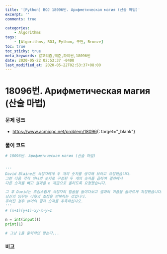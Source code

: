```yaml
---
title: '[Python] BOJ 18096번. Арифметическая магия (산술 마법)'
excerpt: ''
comments: true

categories:
    - Algorithms
tags:
    - [Algorithms, BOJ, Python, 구현, Bronze]
toc: true
toc_sticky: true
meta_keywords: 알고리즘,백준,파이썬,18096번
date: 2020-05-22 02:53:37 -0400
last_modified_at: 2020-05-22T02:53:37+08:00
---
```


# 18096번. Арифметическая магия (산술 마법)

### 문제 링크

-   <https://www.acmicpc.net/problem/18096>{: target="\_blank"}

### 풀이 코드

```python
# 18096번. Арифметическая магия (산술 마법)


'''
David Blaine은 시청자에게 두 개의 숫자를 생각해 보라고 요청했습니다.
그런 다음 각각 하나의 숫자로 구성된 두 개의 숫자를 곱하여 결과에서
다른 숫자를 빼고 결과를 n 제곱으로 올리도록 요청했습니다.

그 후 David는 조심스럽게 시청자의 얼굴을 들여다보고 결과의 이름을 올바르게 지정했습니다.
당신의 임무는 다윗의 초점을 반복하는 것입니다.
주어진 경우 뷰어의 결과 숫자를 추측하십시오.
'''
# (x+1)(y+1)-xy-x-y=1

n = int(input())
print(1)

# 그냥 1을 출력하면 맞는다...
```

### 비고
